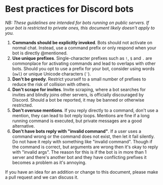 # Best practices for Discord bots


*NB: These guidelines are intended for bots running on public servers. If your 
bot is restricted to private ones, this document likely doesn't apply to you.*

1. **Commands should be explicitly invoked**. Bots should not activate on 
normal chat. Instead, use a command prefix or only respond when your bot is 
directly @mentioned.
2. **Use unique prefixes**. Single-character prefixes such as `!`, `$` and `.` 
are commonplace for activating commands and lead to overlaps with other bots. 
Should you opt to use a prefix for your bot, consider using words (`owl`) or 
unique Unicode characters (`¨`).
3. **Don't be greedy**. Restrict yourself to a small number of prefixes to 
reduce the risk of collision with others.
4. **Don't scrape for invites**. Invite scraping, where a bot searches for 
invites and blindly joins other servers, is officially discouraged by Discord. 
Should a bot be reported, it may be banned or otherwise restricted.
5. **Don't overuse mentions**. If you reply directly to a command, don't use a
mention, they can lead to bot reply loops. Mentions are fine if a long running 
command is executed, but private messages are a good alternative.
6. **Don't have bots reply with "invalid command"**. If a user uses a command wrong or the command does not exist, then let it fail silently. Do not have it reply with something like "invalid command". Though if the command is correct, but arguments are wrong then it's okay to reply with "invalid args". The reason for this is if the bot is in more than 1 server and there's another bot and they have conflicting prefixes it becomes a problem as it's annoying.

If you have an idea for an addition or change to this document, please make a 
pull request and we can discuss it.
